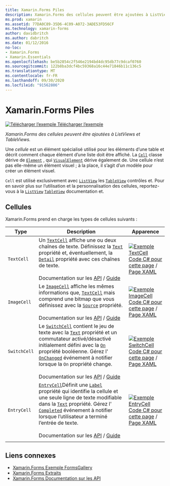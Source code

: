 ```yaml
---
title: Xamarin.Forms Piles
description: Xamarin.Forms des cellules peuvent être ajoutées à ListViews et TableViews. Cet article répertorie les cellules incluses dans Xamarin.Forms .
ms.prod: xamarin
ms.assetid: 77DA0C89-35D6-4C09-A072-3ADE53FD56CF
ms.technology: xamarin-forms
author: davidbritch
ms.author: dabritch
ms.date: 01/12/2016
no-loc:
- Xamarin.Forms
- Xamarin.Essentials
ms.openlocfilehash: be5b2854c2f546e2194bd4dc95db77c9dcaf0760
ms.sourcegitcommit: 122b8ba3dcf4bc59368a16c44e71846b11c136c5
ms.translationtype: MT
ms.contentlocale: fr-FR
ms.lasthandoff: 09/30/2020
ms.locfileid: "91562806"
---
```

# <a name="no-locxamarinforms-cells"></a>Xamarin.Forms Piles

[![Télécharger l’exemple](~/media/shared/download.png) Télécharger l’exemple](https://docs.microsoft.com/samples/xamarin/xamarin-forms-samples/formsgallery)

_Xamarin.Forms des cellules peuvent être ajoutées à ListViews et TableViews._

Une *cellule* est un élément spécialisé utilisé pour les éléments d’une table et décrit comment chaque élément d’une liste doit être affiché. La [`Cell`](xref:Xamarin.Forms.Cell) classe dérive de [`Element`](xref:Xamarin.Forms.Element) , qui [`VisualElement`](xref:Xamarin.Forms.Element) dérive également de. Une cellule n’est pas elle-même un élément visuel ; à la place, il s’agit d’un modèle pour créer un élément visuel.

`Cell` est utilisé exclusivement avec [`ListView`](xref:Xamarin.Forms.ListView) les [`TableView`](xref:Xamarin.Forms.TableView) contrôles et. Pour en savoir plus sur l’utilisation et la personnalisation des cellules, reportez-vous à la [`ListView`](~/xamarin-forms/user-interface/listview/index.md) [`TableView`](~/xamarin-forms/user-interface/tableview.md) documentation et.

## <a name="cells"></a>Cellules

Xamarin.Forms prend en charge les types de cellules suivants :

| Type | Description | Apparence |
| --- | --- | --- |
| `TextCell` | Un [`TextCell`](xref:Xamarin.Forms.TextCell) affiche une ou deux chaînes de texte. Définissez la [`Text`](xref:Xamarin.Forms.TextCell.Text) propriété et, éventuellement, la [`Detail`](xref:Xamarin.Forms.TextCell.Detail) propriété avec ces chaînes de texte.<br /><br />Documentation sur les [API](xref:Xamarin.Forms.TextCell)  /  [Guide](~/xamarin-forms/user-interface/listview/customizing-cell-appearance.md#textcell) | [![Exemple TextCell](cells-images/TextCell.png "Exemple TextCell")](cells-images/TextCell-Large.png#lightbox "Exemple TextCell")<br />[Code C# pour cette page](https://github.com/xamarin/xamarin-forms-samples/blob/master/FormsGallery/FormsGallery/FormsGallery/CodeExamples/TextCellDemoPage.cs)  /  [Page XAML](https://github.com/xamarin/xamarin-forms-samples/blob/master/FormsGallery/FormsGallery/FormsGallery/XamlExamples/TextCellDemoPage.xaml) |
| `ImageCell` | Le [`ImageCell`](xref:Xamarin.Forms.ImageCell) affiche les mêmes informations que, [`TextCell`](xref:Xamarin.Forms.TextCell) mais comprend une bitmap que vous définissez avec la [`Source`](xref:Xamarin.Forms.Image.Source) propriété.<br /><br />Documentation sur les [API](xref:Xamarin.Forms.ImageCell)  /  [Guide](~/xamarin-forms/user-interface/listview/customizing-cell-appearance.md#imagecell) | [![Exemple ImageCell](cells-images/ImageCell.png "Exemple ImageCell")](cells-images/ImageCell-Large.png#lightbox "Exemple ImageCell")<br />[Code C# pour cette page](https://github.com/xamarin/xamarin-forms-samples/blob/master/FormsGallery/FormsGallery/FormsGallery/CodeExamples/ImageCellDemoPage.cs)  /  [Page XAML](https://github.com/xamarin/xamarin-forms-samples/blob/master/FormsGallery/FormsGallery/FormsGallery/XamlExamples/ImageCellDemoPage.xaml) |
| `SwitchCell` | Le [`SwitchCell`](xref:Xamarin.Forms.SwitchCell) contient le jeu de texte avec la [`Text`](xref:Xamarin.Forms.SwitchCell.Text) propriété et un commutateur activé/désactivé initialement défini avec la [`On`](xref:Xamarin.Forms.SwitchCell.On) propriété booléenne. Gérez l' [`OnChanged`](xref:Xamarin.Forms.SwitchCell.OnChanged) événement à notifier lorsque la `On` propriété change.<br /><br />Documentation sur les [API](xref:Xamarin.Forms.SwitchCell)  /  [Guide](~/xamarin-forms/user-interface/tableview.md#switchcell) | [![Exemple SwitchCell](cells-images/SwitchCell.png "Exemple SwitchCell")](cells-images/SwitchCell-Large.png#lightbox "Exemple SwitchCell")<br />[Code C# pour cette page](https://github.com/xamarin/xamarin-forms-samples/blob/master/FormsGallery/FormsGallery/FormsGallery/CodeExamples/SwitchCellDemoPage.cs)  /  [Page XAML](https://github.com/xamarin/xamarin-forms-samples/blob/master/FormsGallery/FormsGallery/FormsGallery/XamlExamples/SwitchCellDemoPage.xaml) |
| `EntryCell` | [`EntryCell`](xref:Xamarin.Forms.EntryCell)Définit une [`Label`](xref:Xamarin.Forms.EntryCell.Label) propriété qui identifie la cellule et une seule ligne de texte modifiable dans la [`Text`](xref:Xamarin.Forms.EntryCell.Text) propriété. Gérez l' [`Completed`](xref:Xamarin.Forms.EntryCell.Completed) événement à notifier lorsque l’utilisateur a terminé l’entrée de texte.<br /><br />Documentation sur les [API](xref:Xamarin.Forms.EntryCell)  /  [Guide](~/xamarin-forms/user-interface/tableview.md#entrycell) | [![Exemple EntryCell](cells-images/EntryCell.png "Exemple EntryCell")](cells-images/EntryCell-Large.png#lightbox "Exemple EntryCell")<br />[Code C# pour cette page](https://github.com/xamarin/xamarin-forms-samples/blob/master/FormsGallery/FormsGallery/FormsGallery/CodeExamples/EntryCellDemoPage.cs)  /  [Page XAML](https://github.com/xamarin/xamarin-forms-samples/blob/master/FormsGallery/FormsGallery/FormsGallery/XamlExamples/EntryCellDemoPage.xaml) |
| | | |

## <a name="related-links"></a>Liens connexes

- [Xamarin.Forms Exemple FormsGallery](/samples/xamarin/xamarin-forms-samples/formsgallery)
- [Xamarin.Forms Extraits](/samples/browse/?products=xamarin&term=Xamarin.Forms)
- [Xamarin.Forms Documentation sur les API](/dotnet/api/xamarin.forms?view=xamarin-forms)